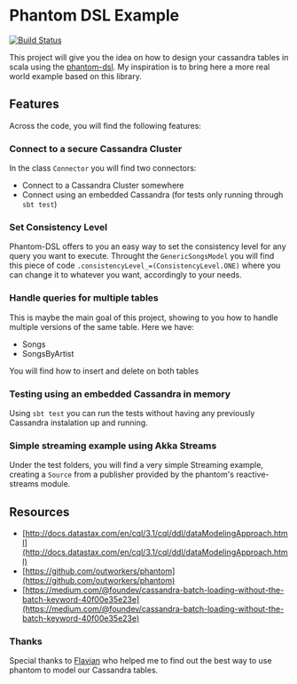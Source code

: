 # Phantom DSL Example

[![Build Status](https://travis-ci.org/PatrickRoumanoff/cassandra-phantom.svg?branch=master)](https://travis-ci.org/PatrickRoumanoff/cassandra-phantom)

This project will give you the idea on how to design your cassandra tables in scala using the [phantom-dsl](https://github.com/outworkers/phantom). My inspiration is to bring here a more real world example based on this library.

## Features

Across the code, you will find the following features:

### Connect to a secure Cassandra Cluster

In the class ```Connector``` you will find two connectors:
- Connect to a Cassandra Cluster somewhere
- Connect using an embedded Cassandra (for tests only running through ```sbt test```)

### Set Consistency Level

Phantom-DSL offers to you an easy way to set the consistency level for any query you want to execute. Throught the ```GenericSongsModel``` you will find this piece of code ```.consistencyLevel_=(ConsistencyLevel.ONE)``` where you can change it to whatever you want, accordingly to your needs.

### Handle queries for multiple tables

This is maybe the main goal of this project, showing to you how to handle multiple versions of the same table. Here we have:

- Songs
- SongsByArtist

You will find how to insert and delete on both tables

### Testing using an embedded Cassandra in memory

Using ```sbt test``` you can run the tests without having any previously Cassandra instalation up and running.

### Simple streaming example using Akka Streams

Under the test folders, you will find a very simple Streaming example, creating a ```Source``` from a publisher provided by the phantom's reactive-streams module.

## Resources

- [http://docs.datastax.com/en/cql/3.1/cql/ddl/dataModelingApproach.html](http://docs.datastax.com/en/cql/3.1/cql/ddl/dataModelingApproach.html)
- [https://github.com/outworkers/phantom](https://github.com/outworkers/phantom)
- [https://medium.com/@foundev/cassandra-batch-loading-without-the-batch-keyword-40f00e35e23e](https://medium.com/@foundev/cassandra-batch-loading-without-the-batch-keyword-40f00e35e23e)

### Thanks

Special thanks to [Flavian](https://github.com/alexflav23) who helped me to find out the best way to use phantom to model our Cassandra tables.
